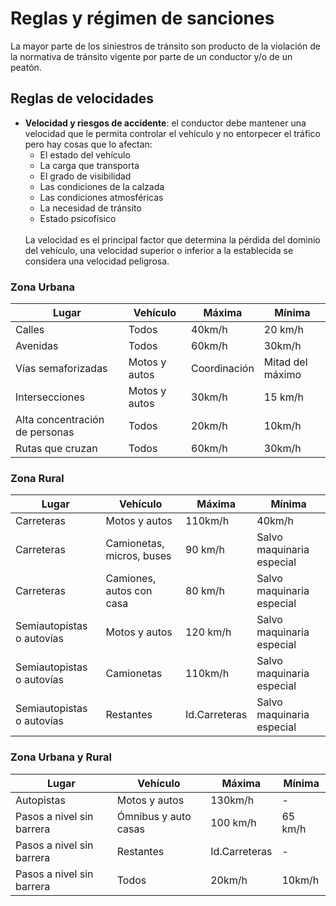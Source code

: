 # Reglas y régimen de sanciones
La mayor parte de los siniestros de tránsito son producto de la violación de la normativa de tránsito vigente por parte de un conductor y/o de un peatón.

## Reglas de velocidades
- **Velocidad y riesgos de accidente**: el conductor debe mantener una velocidad que le permita controlar el vehículo y no entorpecer el tráfico pero hay cosas que lo afectan:
    - El estado del vehículo
    - La carga que transporta
    - El grado de visibilidad
    - Las condiciones de la calzada
    - Las condiciones atmosféricas
    - La necesidad de tránsito
    - Estado psicofísico
    <br>
    La velocidad es el principal factor que determina la pérdida del dominio del vehículo, una velocidad superior o inferior a la establecida se considera una velocidad peligrosa.

### Zona Urbana

| Lugar | Vehículo | Máxima | Mínima |
| ----- | ----- | ----- | ----- |
| Calles | Todos | 40km/h | 20 km/h |
| Avenidas | Todos | 60km/h | 30km/h |
| Vías semaforizadas | Motos y autos | Coordinación | Mitad del máximo | 
| Intersecciones | Motos y autos | 30km/h | 15 km/h |
| Alta concentración de personas | Todos | 20km/h | 10km/h |
| Rutas que cruzan | Todos | 60km/h | 30km/h |

### Zona Rural
| Lugar | Vehículo | Máxima | Mínima |
| ----- | ----- | ----- | ----- |
| Carreteras | Motos y autos | 110km/h | 40km/h |
| Carreteras | Camionetas, micros, buses | 90 km/h | Salvo maquinaria especial |
| Carreteras | Camiones, autos con casa | 80 km/h | Salvo maquinaria especial |
| Semiautopistas o autovías | Motos y autos | 120 km/h | Salvo maquinaria especial |
| Semiautopistas o autovías | Camionetas | 110km/h | Salvo maquinaria especial |
| Semiautopistas o autovías | Restantes | Id.Carreteras | Salvo maquinaria especial |

### Zona Urbana y Rural
| Lugar | Vehículo | Máxima | Mínima |
| ----- | ----- | ----- | ----- |
| Autopistas | Motos y autos | 130km/h | - |
| Pasos a nivel sin barrera | Ómnibus y auto casas | 100 km/h | 65 km/h |
| Pasos a nivel sin barrera | Restantes | Id.Carreteras | - |
| Pasos a nivel sin barrera | Todos | 20km/h | 10km/h |
